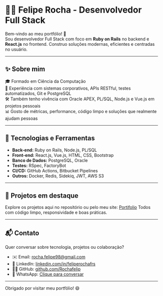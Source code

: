 # 👨‍💻 Felipe Rocha - Desenvolvedor Full Stack

Bem-vindo ao meu portfólio! 🚀  
Sou desenvolvedor Full Stack com foco em **Ruby on Rails** no backend e **React.js** no frontend. Construo soluções modernas, eficientes e centradas no usuário.

---

## ✨ Sobre mim

🎓 Formado em Ciência da Computação  
💼 Experiência com sistemas corporativos, APIs RESTful, testes automatizados, Git e PostgreSQL  
🛠️ Também tenho vivência com Oracle APEX, PL/SQL, Node.js e Vue.js em projetos pessoais  
📊 Gosto de métricas, performance, código limpo e soluções que realmente ajudam pessoas

---

## 🧰 Tecnologias e Ferramentas

- **Back-end:** Ruby on Rails, Node.js, PL/SQL  
- **Front-end:** React.js, Vue.js, HTML, CSS, Bootstrap  
- **Banco de Dados:** PostgreSQL, Oracle  
- **Testes:** RSpec, FactoryBot  
- **CI/CD:** GitHub Actions, Bitbucket Pipelines  
- **Outros:** Docker, Redis, Sidekiq, JWT, AWS S3

---

## 📁 Projetos em destaque

Explore os projetos aqui no repositório ou pelo meu site: [Portifolio](https://rochafelip.github.io/Portifolio/)
Todos com código limpo, responsividade e boas práticas.

---

## 📬 Contato

Quer conversar sobre tecnologia, projetos ou colaboração?

- ✉️ Email: rocha.felipe98@gmail.com  
- 💼 LinkedIn: [linkedin.com/in/feliperochafrs](https://www.linkedin.com/in/feliperochafrs/)  
- 🧑‍💻 GitHub: [github.com/Rochafelip](https://github.com/Rochafelip)  
- 📱 WhatsApp: [Clique para conversar](https://wa.me/81997524801)

---

Obrigado por visitar meu portfólio! 😄  
